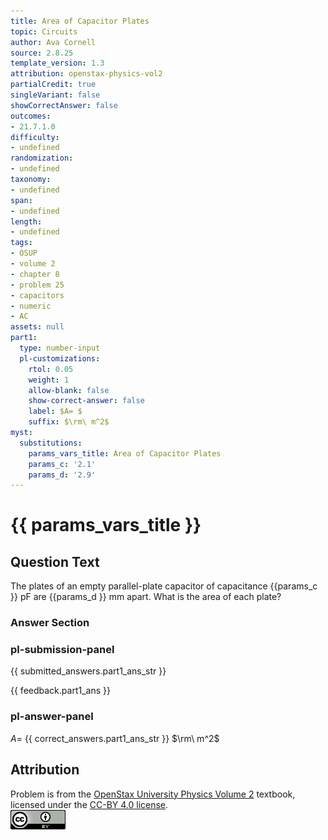```yaml
---
title: Area of Capacitor Plates
topic: Circuits
author: Ava Cornell
source: 2.8.25
template_version: 1.3
attribution: openstax-physics-vol2
partialCredit: true
singleVariant: false
showCorrectAnswer: false
outcomes:
- 21.7.1.0
difficulty:
- undefined
randomization:
- undefined
taxonomy:
- undefined
span:
- undefined
length:
- undefined
tags:
- OSUP
- volume 2
- chapter 8
- problem 25
- capacitors
- numeric
- AC
assets: null
part1:
  type: number-input
  pl-customizations:
    rtol: 0.05
    weight: 1
    allow-blank: false
    show-correct-answer: false
    label: $A= $
    suffix: $\rm\ m^2$
myst:
  substitutions:
    params_vars_title: Area of Capacitor Plates
    params_c: '2.1'
    params_d: '2.9'
---
```

# {{ params_vars_title }}

## Question Text

The plates of an empty parallel-plate capacitor of capacitance {{params_c }}$\textrm{ pF}$ are {{params_d }}$\textrm{ mm}$ apart. What is the area of each plate?

### Answer Section

### pl-submission-panel

{{ submitted_answers.part1_ans_str }}

{{ feedback.part1_ans }}

### pl-answer-panel

$A=$ {{ correct_answers.part1_ans_str }} $\rm\ m^2$

## Attribution

Problem is from the [OpenStax University Physics Volume 2](https://openstax.org/details/books/university-physics-volume-2) textbook, licensed under the [CC-BY 4.0 license](https://creativecommons.org/licenses/by/4.0/).<br>![Image representing the Creative Commons 4.0 BY license.](https://raw.githubusercontent.com/firasm/bits/master/by.png)